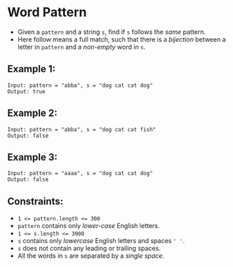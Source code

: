 # Word Pattern

- Given a `pattern` and a string `s`, find if `s` follows the _same_ pattern.
- Here follow means a full match, such that there is a _bijection_ between a letter in `pattern` and a _non-empty_ word in `s`.

## Example 1:
```
Input: pattern = "abba", s = "dog cat cat dog"
Output: true
```

## Example 2:
```
Input: pattern = "abba", s = "dog cat cat fish"
Output: false
```

## Example 3:
```
Input: pattern = "aaaa", s = "dog cat cat dog"
Output: false
```


## Constraints:

- `1 <= pattern.length <= 300`
- `pattern` contains only _lower-case_ English letters.
- `1 <= s.length <= 3000`
- `s` contains only _lowercase_ English letters and spaces `' '`.
- `s` does not contain any leading or trailing spaces.
- All the words in `s` are separated by a _single space_.


